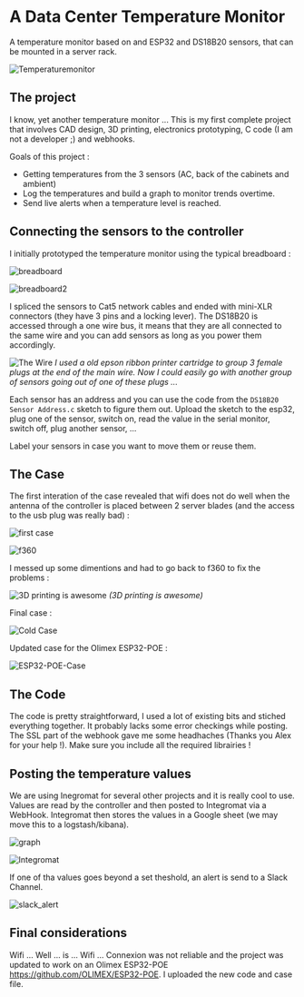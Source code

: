 
# A Data Center Temperature Monitor
A temperature monitor based on and ESP32 and DS18B20 sensors, that can be mounted in a server rack.


![Temperaturemonitor](img/IMG_5406.JPG "temperature monitor")

## The project

I know, yet another temperature monitor ...
This is my first complete project that involves CAD design, 3D printing, electronics prototyping, C code (I am not a developer ;) and webhooks.

Goals of this project : 
- Getting temperatures from the 3 sensors (AC, back of the cabinets and ambient) 
- Log the temperatures and build a graph to monitor trends overtime.
- Send live alerts when a temperature level is reached.

## Connecting the sensors to the controller

I initially prototyped the temperature monitor using the typical breadboard :

![breadboard](img/IMG_2920.JPG "breadboard")

![breadboard2](img/breadboard.png "breadboard2")

I spliced the sensors to Cat5 network cables and ended with mini-XLR connectors (they have 3 pins and a locking lever). 
The DS18B20 is accessed through a one wire bus, it means that they are all connected to the same wire and you can add sensors as long as you power them accordingly.


![The Wire](img/The_Wire.jpg "The Wire")
*I used a old epson ribbon printer cartridge to group 3 female plugs at the end of the main wire. Now I could easily go with another group of sensors going out of one of these plugs ...*


Each sensor has an address and you can use the code from the `DS18B20 Sensor Address.c` sketch to figure them out. Upload the sketch to the esp32, plug one of the sensor, switch on, read the value in the serial monitor, switch off, plug another sensor, ...

Label your sensors in case you want to move them or reuse them.



## The Case

The first interation of the case revealed that wifi does not do well when the antenna of the controller is placed between 2 server blades (and the access to the usb plug was really bad) :

![first case](img/IMG_1958.JPG "first case")

![f360](img/f360.png "f360")

I messed up some dimentions and had to go back to f360 to fix the problems :

![3D printing is awesome](img/IMG_0819.JPG "3D printing is awesome")
*(3D printing is awesome)*

Final case :

![Cold Case](img/Cold_Case.jpg "Cold Case")

Updated case for the Olimex ESP32-POE :

![ESP32-POE-Case](img/IMG_5555.JPG "ESP32-POE-Case")

## The Code

The code is pretty straightforward, I used a lot of existing bits and stiched everything together. It probably lacks some error checkings while posting. 
The SSL part of the webhook gave me some headhaches (Thanks you Alex for your help !).
Make sure you include all the required librairies !

## Posting the temperature values

We are using Inegromat for several other projects and it is really cool to use.
Values are read by the controller and then posted to Integromat via a WebHook. Integromat then stores the values in a Google sheet (we may move this to a logstash/kibana).

![graph](img/graph.png "graph")

![Integromat](img/Integromat.png "Integromat")

If one of tha values goes beyond a set theshold, an alert is send to a Slack Channel.

![slack_alert](img/slack_alert.png "slack_alert")

## Final considerations
Wifi ... Well ... is ... Wifi ... Connexion was not reliable and the project was updated to work on an Olimex ESP32-POE https://github.com/OLIMEX/ESP32-POE. 
I uploaded the new code and case file.


